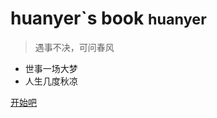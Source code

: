 # huanyer`s book <small>huanyer</small>

> 遇事不决，可问春风

- 世事一场大梦
- 人生几度秋凉

<!-- [Git地址](/) -->
[开始吧](/pages/index.md)